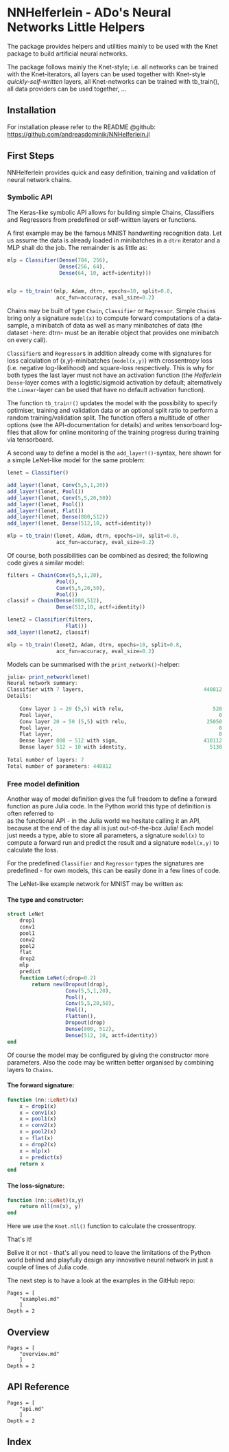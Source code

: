 # NNHelferlein - ADo's Neural Networks Little Helpers

The package provides helpers and utilities mainly to be
used with the Knet package to build artificial neural networks.

The package follows mainly the Knet-style; i.e. all networks can be
trained with the Knet-iterators, all layers can be used together with
Knet-style *quickly-self-written* layers, all Knet-networks can be trained
with tb_train(), all data providers can be used together, ...


## Installation

For installation please refer to the README @github:
<https://github.com/andreasdominik/NNHelferlein.jl>

## First Steps

NNHelferlein provides quick and easy definition, training and
validation of neural network chains.

### Symbolic API
The Keras-like symbolic API allows for building simple Chains,
Classifiers and Regressors from predefined or self-written 
layers or functions.

A first example may be the famous MNIST handwriting recognition 
data. Let us assume the data is already loaded in minibatches 
in a `dtrn` iterator and a MLP shall do the job. 
The remainder is as little as:

```julia
mlp = Classifier(Dense(784, 256),
                 Dense(256, 64), 
                 Dense(64, 10, actf=identity)))


mlp = tb_train!(mlp, Adam, dtrn, epochs=10, split=0.8,
                acc_fun=accuracy, eval_size=0.2)
```

Chains may be built of type `Chain`, `Classifier` or `Regressor`.
Simple `Chain`s bring only a signature `model(x)` to compute 
forward computations
of a data-sample, a minibatch of data as well as many minibatches of data
(the dataset -here: dtrn- must be an iterable object that provides
one minibatch on every call).

`Classifier`s and `Regressor`s in addition already come with signatures
for loss calculation of (x,y)-minibatches (`model(x,y)`) 
with crossentropy loss
(i.e. negative log-likelihood) and square-loss respectively. This is why 
for both types the last layer must not have an activation function
(the *Helferlein* `Dense`-layer comes with a logistic/sigmoid activation
by default; alternatively the `Linear`-layer can be used that have 
no default activation function).

The function `tb_train!()`
updates the model with the possibility to specify optimiser, training
and validation data or an optional split ratio to perform a random 
training/validation split. The function offers a multitude of 
other options (see the API-documentation for details) and writes
tensorboard log-files that allow for online monitoring of the 
training progress during training via tensorboard.

A second way to define a model is the `add_layer!()`-syntax, here shown
for a simple LeNet-like model for the same problem:

```julia
lenet = Classifier()

add_layer!(lenet, Conv(5,5,1,20))
add_layer!(lenet, Pool())
add_layer!(lenet, Conv(5,5,20,50))
add_layer!(lenet, Pool())
add_layer!(lenet, Flat())
add_layer!(lenet, Dense(800,512))
add_layer!(lenet, Dense(512,10, actf=identity))

mlp = tb_train!(lenet, Adam, dtrn, epochs=10, split=0.8,
                acc_fun=accuracy, eval_size=0.2)
```

Of course, both possibilities can be combined as desired; the
following code gives a similar model:

```julia
filters = Chain(Conv(5,5,1,20),
                Pool(),
                Conv(5,5,20,50),
                Pool())
classif = Chain(Dense(800,512),
                Dense(512,10, actf=identity))

lenet2 = Classifier(filters, 
                   Flat())
add_layer!(lenet2, classif)

mlp = tb_train!(lenet2, Adam, dtrn, epochs=10, split=0.8,
                acc_fun=accuracy, eval_size=0.2)
```

Models can be summarised with the `print_network()`-helper:

```julia
julia> print_network(lenet)
Neural network summary:
Classifier with 7 layers,                                       440812 params
Details:
 
    Conv layer 1 → 20 (5,5) with relu,                             520 params
    Pool layer,                                                      0 params
    Conv layer 20 → 50 (5,5) with relu,                          25050 params
    Pool layer,                                                      0 params
    Flat layer,                                                      0 params
    Dense layer 800 → 512 with sigm,                            410112 params
    Dense layer 512 → 10 with identity,                           5130 params
 
Total number of layers: 7
Total number of parameters: 440812
```

### Free model definition
Another way of model definition gives the full freedom 
to define a forward function as pure Julia code. 
In the Python world this type of definition is often referred to  
as the functional API - in the Julia world we hesitate calling 
it an API, 
because at the end of the day all is just out-of-the-box Julia!
Each model just needs a type, able to store all parameters, 
a signature `model(x)` to compute a forward run and predict
the result and a signature `model(x,y)` to calculate the loss.

For the predefined `Classifier` and `Regressor` types the signatures are 
predefined - for own models, this can be easily done in a few lines of
code.

The LeNet-like example network for MNIST may be written as:

#### The type and constructor:
```julia
struct LeNet
    drop1
    conv1
    pool1
    conv2
    pool2
    flat
    drop2
    mlp
    predict
    function LeNet(;drop=0.2)
        return new(Dropout(drop),
                   Conv(5,5,1,20),
                   Pool(),
                   Conv(5,5,20,50),
                   Pool(),
                   Flatten(),
                   Dropout(drop)
                   Dense(800, 512),
                   Dense(512, 10, actf=identity))
end
```
Of course the model may be configured by giving the constructor
more parameters.
Also the code may be written better organised by combining
layers to `Chains`.


#### The forward signature:
```julia
function (nn::LeNet)(x)
    x = drop1(x)
    x = conv1(x)
    x = pool1(x)
    x = conv2(x)
    x = pool2(x)
    x = flat(x)
    x = drop2(x)
    x = mlp(x)
    x = predict(x)
    return x
end
```

#### The loss-signature:
```julia
function (nn::LeNet)(x,y)
    return nll(nn(x), y)
end
```

Here we use the `Knet.nll()` function to calculate the crossentropy. 

That's it!

Belive it or not - that's all you need to leave the 
limitations of the Python world behind and playfully design any 
innovative neural network in just a couple of lines of Julia code.

The next step is to have a look at the examples
in the GitHub repo:

```@contents
Pages = [
    "examples.md"
    ]
Depth = 2
```

## Overview

```@contents
Pages = [
    "overview.md"
    ]
Depth = 2
```



## API Reference

```@contents
Pages = [
    "api.md"
    ]
Depth = 2
```

## Index

```@index
```
